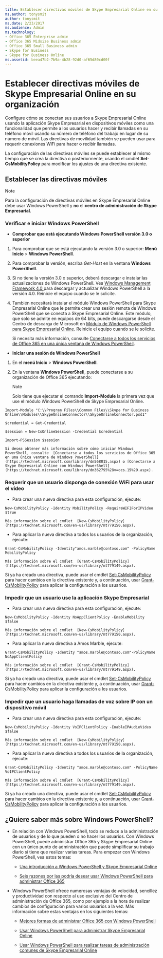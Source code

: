 ```yaml
---
title: Establecer directivas móviles de Skype Empresarial Online en su organización
ms.author: tonysmit
author: tonysmit
ms.date: 2/23/2017
ms.audience: Admin
ms.technology:
- Office 365 Enterprise admin
- Office 365 Midsize Business admin
- Office 365 Small Business admin
- Skype for Business
- Skype for Business Online
ms.assetid: beea47b2-7b9a-4b28-92d0-af65d80cd00f
---
```



# Establecer directivas móviles de Skype Empresarial Online en su organización

Configure cómo se conectan sus usuarios a Skype Empresarial Online usando la aplicación Skype Empresarial en dispositivos móviles como una funcionalidad que permite a los usuarios hacer y recibir llamadas en su teléfono móvil usando su número de teléfono del trabajo en lugar de su número de móvil. Las directivas de movilidad también se pueden usar para requerir conexiones WiFi para hacer o recibir llamadas.
  
    
    


La configuración de las directivas móviles se puede establecer al mismo tiempo que se crea la directiva o posteriormente, usando el cmdlet **Set-CsMobilityPolicy** para modificar los ajustes de una directiva existente.
  
    
    


## Establecer las directivas móviles


> [!NOTE]
> Para la configuración de directivas móviles en Skype Empresarial Online debe usar Windows PowerShell y **no** el **centro de administración de Skype Empresarial**. 
  
    
    


### Verificar e iniciar Windows PowerShell


- **Comprobar que está ejecutando Windows PowerShell versión 3.0 o superior**
    
1. Para comprobar que se está ejecutando la versión 3.0 o superior: **Menú Inicio** > **Windows PowerShell**.
    
  
2. Para comprobar la versión, escriba  _Get-Host_ en la ventana **Windows PowerShell**.
    
  
3. Si no tiene la versión 3.0 o superior, deberá descargar e instalar las actualizaciones de Windows PowerShell. Vea  [Windows Management Framework 4.0 ](https://go.microsoft.com/fwlink/?LinkId=716845) para descargar y actualizar Windows PowerShell a la versión 4.0. Reinicie el equipo cuando se le solicite.
    
  
4. También necesitará instalar el módulo Windows PowerShell para Skype Empresarial Online que le permite crear una sesión remota de Windows PowerShell que se conecta a Skype Empresarial Online. Este módulo, que solo se admite en equipos de 64 bits, puede descargarse desde el Centro de descarga de Microsoft en  [Módulo de Windows PowerShell para Skype Empresarial Online](https://go.microsoft.com/fwlink/?LinkId=294688). Reinicie el equipo cuando se le solicite.
    
  

    Si necesita más información, consulte  [Conectarse a todos los servicios de Office 365 en una única ventana de Windows PowerShell](https://technet.microsoft.com/library/dn568015.aspx).
    
  
- **Iniciar una sesión de Windows PowerShell**
    
1. En el **menú Inicio** > **Windows PowerShell**.
    
  
2. En la ventana **Windows PowerShell**, puede conectarse a su organización de Office 365 ejecutando:
    
    > [!NOTE]
      > Solo tiene que ejecutar el comando **Import-Module** la primera vez que use el módulo Windows PowerShell de Skype Empresarial Online.


  
    
    
> 
  ```
  Import-Module "C:\\Program Files\\Common Files\\Skype for Business Online\\Modules\\SkypeOnlineConnector\\SkypeOnlineConnector.psd1"
  ```


  
    
    
> 
  ```
  $credential = Get-Credential
  ```


  
    
    
> 
  ```
  $session = New-CsOnlineSession -Credential $credential
  ```


  
    
    
> 
  ```
  Import-PSSession $session
  ```


    Si desea obtener más información sobre cómo iniciar Windows PowerShell, consulte  [Conectarse a todos los servicios de Office 365 en una única ventana de Windows PowerShell](https://technet.microsoft.com/library/dn568015.aspx) o [Conectarse a Skype Empresarial Online con Windows PowerShell](https://technet.microsoft.com/library/dn362795%28v=ocs.15%29.aspx).
    
  

### Requerir que un usuario disponga de conexión WiFi para usar el vídeo


- Para crear una nueva directiva para esta configuración, ejecute:
    

  
    
    
> 
  ```
  New-CsMobilityPolicy -Identity MobilityPolicy -RequireWIFIForIPVideo $true
  ```


    Más información sobre el cmdlet  [New-CsMobilityPolicy](https://technet.microsoft.com/en-us/library/mt779150.aspx).
    
  
- Para aplicar la nueva directiva a todos los usuarios de la organización, ejecute:
    

  
    
    
> 
  ```
  Grant-CsMobilityPolicy -Identity"amos.marble@contoso.com" -PolicyName MobilityPolicy
  ```


    Más información sobre el cmdlet  [Grant-CsMobilityPolicy](https://technet.microsoft.com/en-us/library/mt779149.aspx).
    
  
Si ya ha creado una directiva, puede usar el cmdlet  [Set-CsMobilityPolicy](https://technet.microsoft.com/en-us/library/mt779147.aspx) para hacer cambios en la directiva existente y, a continuación, usar [Grant-CsMobilityPolicy](https://technet.microsoft.com/en-us/library/mt779149.aspx) para aplicar la configuración a los usuarios.
  
    
    

### Impedir que un usuario use la aplicación Skype Empresarial


- Para crear una nueva directiva para esta configuración, ejecute:
    

  
    
    
> 
  ```
  New-CsMobilityPolicy -Identity NoAppClientPolicy -EnableMobility $false 
  ```


    Más información sobre el cmdlet  [New-CsMobilityPolicy](https://technet.microsoft.com/en-us/library/mt779150.aspx).
    
  
- Para aplicar la nueva directiva a Amos Marble, ejecute:
    

  
    
    
> 
  ```
  Grant-CsMobilityPolicy -Identity "amos.marble@contoso.com"-PolicyName NoAppClientPolicy
  ```


    Más información sobre el cmdlet  [Grant-CsMobilityPolicy](https://technet.microsoft.com/en-us/library/mt779149.aspx).
    
  
Si ya ha creado una directiva, puede usar el cmdlet  [Set-CsMobilityPolicy](https://technet.microsoft.com/en-us/library/mt779147.aspx) para hacer cambios en la directiva existente y, a continuación, usar [Grant-CsMobilityPolicy](https://technet.microsoft.com/en-us/library/mt779149.aspx) para aplicar la configuración a los usuarios.
  
    
    

### Impedir que un usuario haga llamadas de voz sobre IP con un dispositivo móvil


- Para crear una nueva directiva para esta configuración, ejecute:
    

  
    
    
> 
  ```
  New-CsMobilityPolicy -Identity VoIPClientPolicy -EnableIPAudioVideo  $false
  ```


    Más información sobre el cmdlet  [New-CsMobilityPolicy](https://technet.microsoft.com/en-us/library/mt779150.aspx).
    
  
- Para aplicar la nueva directiva a todos los usuarios de la organización, ejecute:
    

  
    
    
> 
  ```
  Grant-CsMobilityPolicy -Identity "amos.marble@contoso.com" -PolicyName VoIPClientPolicy
  ```


    Más información sobre el cmdlet  [Grant-CsMobilityPolicy](https://technet.microsoft.com/en-us/library/mt779149.aspx).
    
  
Si ya ha creado una directiva, puede usar el cmdlet  [Set-CsMobilityPolicy](https://technet.microsoft.com/en-us/library/mt779147.aspx) para hacer cambios en la directiva existente y, a continuación, usar [Grant-CsMobilityPolicy](https://technet.microsoft.com/en-us/library/mt779149.aspx) para aplicar la configuración a los usuarios.
  
    
    

## ¿Quiere saber más sobre Windows PowerShell?


- En relación con Windows PowerShell, todo se reduce a la administración de usuarios y de lo que pueden o no hacer los usuarios. Con Windows PowerShell, puede administrar Office 365 y Skype Empresarial Online con un único punto de administración que puede simplificar su trabajo diario si tiene que realizar varias tareas. Para empezar con Windows PowerShell, vea estos temas:
    
  -  [Una introducción a Windows PowerShell y Skype Empresarial Online](https://go.microsoft.com/fwlink/?LinkId=525039)
    
  
  -  [Seis razones por las podría desear usar Windows PowerShell para administrar Office 365 ](https://go.microsoft.com/fwlink/?LinkId=525041)
    
  
- Windows PowerShell ofrece numerosas ventajas de velocidad, sencillez y productividad con respecto al uso exclusivo del Centro de administración de Office 365, como por ejemplo a la hora de realizar cambios de configuración para varios usuarios a la vez. Más información sobre estas ventajas en los siguientes temas:
    
  -  [Mejores formas de administrar Office 365 con Windows PowerShell](https://go.microsoft.com/fwlink/?LinkId=525142)
    
  
  -  [Usar Windows PowerShell para administrar Skype Empresarial Online](https://go.microsoft.com/fwlink/?LinkId=525453)
    
  
  -  [Usar Windows PowerShell para realizar tareas de administración comunes de Skype Empresarial Online](https://go.microsoft.com/fwlink/?LinkId=525038)
    
  

